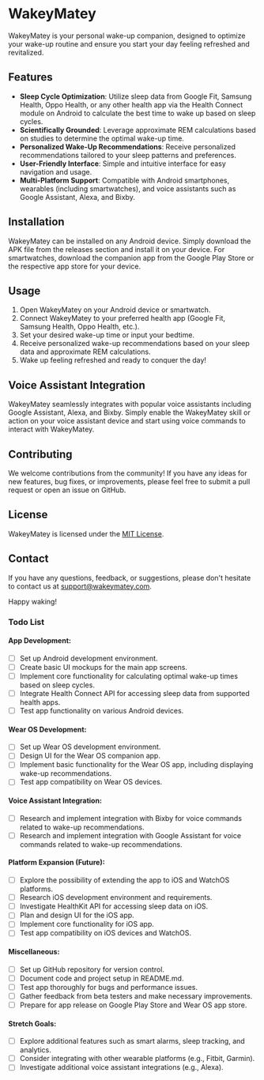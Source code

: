 # WakeyMatey

WakeyMatey is your personal wake-up companion, designed to optimize your wake-up routine and ensure you start your day feeling refreshed and revitalized.

## Features

- **Sleep Cycle Optimization**: Utilize sleep data from Google Fit, Samsung Health, Oppo Health, or any other health app via the Health Connect module on Android to calculate the best time to wake up based on sleep cycles.
- **Scientifically Grounded**: Leverage approximate REM calculations based on studies to determine the optimal wake-up time.
- **Personalized Wake-Up Recommendations**: Receive personalized recommendations tailored to your sleep patterns and preferences.
- **User-Friendly Interface**: Simple and intuitive interface for easy navigation and usage.
- **Multi-Platform Support**: Compatible with Android smartphones, wearables (including smartwatches), and voice assistants such as Google Assistant, Alexa, and Bixby.

## Installation

WakeyMatey can be installed on any Android device. Simply download the APK file from the releases section and install it on your device. For smartwatches, download the companion app from the Google Play Store or the respective app store for your device.

## Usage

1. Open WakeyMatey on your Android device or smartwatch.
2. Connect WakeyMatey to your preferred health app (Google Fit, Samsung Health, Oppo Health, etc.).
3. Set your desired wake-up time or input your bedtime.
4. Receive personalized wake-up recommendations based on your sleep data and approximate REM calculations.
5. Wake up feeling refreshed and ready to conquer the day!

## Voice Assistant Integration

WakeyMatey seamlessly integrates with popular voice assistants including Google Assistant, Alexa, and Bixby. Simply enable the WakeyMatey skill or action on your voice assistant device and start using voice commands to interact with WakeyMatey.

## Contributing

We welcome contributions from the community! If you have any ideas for new features, bug fixes, or improvements, please feel free to submit a pull request or open an issue on GitHub.

## License

WakeyMatey is licensed under the [MIT License](LICENSE).

## Contact

If you have any questions, feedback, or suggestions, please don't hesitate to contact us at support@wakeymatey.com.

Happy waking!

### Todo List

#### App Development:
- [ ] Set up Android development environment.
- [ ] Create basic UI mockups for the main app screens.
- [ ] Implement core functionality for calculating optimal wake-up times based on sleep cycles.
- [ ] Integrate Health Connect API for accessing sleep data from supported health apps.
- [ ] Test app functionality on various Android devices.

#### Wear OS Development:
- [ ] Set up Wear OS development environment.
- [ ] Design UI for the Wear OS companion app.
- [ ] Implement basic functionality for the Wear OS app, including displaying wake-up recommendations.
- [ ] Test app compatibility on Wear OS devices.

#### Voice Assistant Integration:
- [ ] Research and implement integration with Bixby for voice commands related to wake-up recommendations.
- [ ] Research and implement integration with Google Assistant for voice commands related to wake-up recommendations.

#### Platform Expansion (Future):
- [ ] Explore the possibility of extending the app to iOS and WatchOS platforms.
- [ ] Research iOS development environment and requirements.
- [ ] Investigate HealthKit API for accessing sleep data on iOS.
- [ ] Plan and design UI for the iOS app.
- [ ] Implement core functionality for iOS app.
- [ ] Test app compatibility on iOS devices and WatchOS.

#### Miscellaneous:
- [ ] Set up GitHub repository for version control.
- [ ] Document code and project setup in README.md.
- [ ] Test app thoroughly for bugs and performance issues.
- [ ] Gather feedback from beta testers and make necessary improvements.
- [ ] Prepare for app release on Google Play Store and Wear OS app store.

#### Stretch Goals:
- [ ] Explore additional features such as smart alarms, sleep tracking, and analytics.
- [ ] Consider integrating with other wearable platforms (e.g., Fitbit, Garmin).
- [ ] Investigate additional voice assistant integrations (e.g., Alexa).
